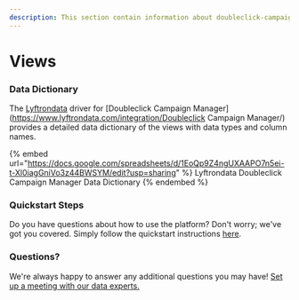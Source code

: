 ```yaml
---
description: This section contain information about doubleclick-campaign-manager connector views information
---
```


# Views

### Data Dictionary

The [Lyftrondata](https://www.lyftrondata.com/) driver for [Doubleclick Campaign Manager](https://www.lyftrondata.com/integration/Doubleclick Campaign Manager/)[ ](https://www.lyftrondata.com/integration/doubleclick-campaign-manager/)provides a detailed data dictionary of the views with data types and column names.

{% embed url="https://docs.google.com/spreadsheets/d/1EoQp9Z4ngUXAAPO7n5ei-t-Xl0iagGniVo3z44BWSYM/edit?usp=sharing" %}
Lyftrondata Doubleclick Campaign Manager Data Dictionary
{% endembed %}

### Quickstart Steps

Do you have questions about how to use the platform? Don't worry; we've got you covered. Simply follow the quickstart instructions [here](../../../../quickstart-steps.md).

### Questions? <a href="#questions" id="questions"></a>

We're always happy to answer any additional questions you may have! [Set up a meeting with our data experts.](https://www.lyftrondata.com/book-a-meeting/)


